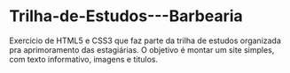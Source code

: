 # Trilha-de-Estudos---Barbearia
Exercicio de HTML5 e CSS3  que faz parte da trilha de estudos organizada pra aprimoramento das estagiárias.
O objetivo é montar um site simples, com texto informativo, imagens e titulos.
